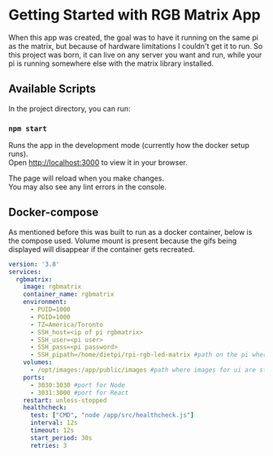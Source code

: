# Getting Started with RGB Matrix App

When this app was created, the goal was to have it running on the same pi as the matrix, but because of hardware limitations I couldn't get it to run. So this project was born, it can live on any server you want and run, while your pi is running somewhere else with the matrix library installed.

## Available Scripts

In the project directory, you can run:

### `npm start`

Runs the app in the development mode (currently how the docker setup runs).\
Open [http://localhost:3000](http://localhost:3000) to view it in your browser.

The page will reload when you make changes.\
You may also see any lint errors in the console.

## Docker-compose

As mentioned before this was built to run as a docker container, below is the compose used.
Volume mount is present because the gifs being displayed will disappear if the container gets recreated.

```yaml
version: '3.8'
services:
  rgbmatrix:
    image: rgbmatrix
    container_name: rgbmatrix
    environment:
      - PUID=1000
      - PGID=1000
      - TZ=America/Toronto
      - SSH_host=<ip of pi rgbmatrix>
      - SSH_user=<pi user>
      - SSH_pass=<pi password>
      - SSH_pipath=/home/dietpi/rpi-rgb-led-matrix #path on the pi where the library was cloned
    volumes:
      - /opt/images:/app/public/images #path where images for ui are stored
    ports:
      - 3030:3030 #port for Node
      - 3031:3000 #port for React
    restart: unless-stopped
    healthcheck:
      test: ["CMD", "node /app/src/healthcheck.js"]
      interval: 12s
      timeout: 12s
      start_period: 30s
      retries: 3
```
